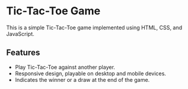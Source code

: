 # Tic-Tac-Toe Game

This is a simple Tic-Tac-Toe game implemented using HTML, CSS, and JavaScript.

## Features

- Play Tic-Tac-Toe against another player.
- Responsive design, playable on desktop and mobile devices.
- Indicates the winner or a draw at the end of the game.

